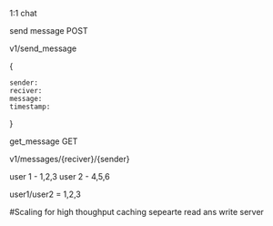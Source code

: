 1:1  chat

send message POST

v1/send_message

{

    sender:
    reciver:
    message:
    timestamp:
}


get_message GET

v1/messages/{reciver}/{sender}


user 1 - 1,2,3
user 2 - 4,5,6

user1/user2 = 1,2,3


#Scaling
for high thoughput
caching
sepearte read ans write server
